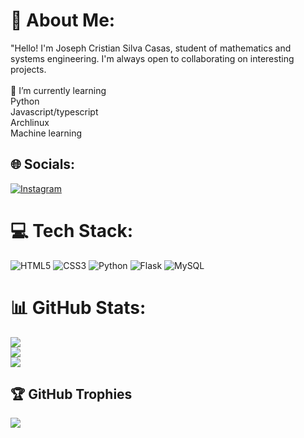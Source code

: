 # 💫 About Me:
"Hello! I'm Joseph Cristian Silva Casas, student of mathematics and systems engineering.  I'm always open to collaborating on interesting projects.<br><br>🌱 I’m currently learning<br>Python<br>Javascript/typescript<br>Archlinux<br>Machine learning<br>


## 🌐 Socials:
[![Instagram](https://img.shields.io/badge/Instagram-%23E4405F.svg?logo=Instagram&logoColor=white)](https://instagram.com/josephsilva_21) 

# 💻 Tech Stack:
![HTML5](https://img.shields.io/badge/html5-%23E34F26.svg?style=for-the-badge&logo=html5&logoColor=white) ![CSS3](https://img.shields.io/badge/css3-%231572B6.svg?style=for-the-badge&logo=css3&logoColor=white) ![Python](https://img.shields.io/badge/python-3670A0?style=for-the-badge&logo=python&logoColor=ffdd54) ![Flask](https://img.shields.io/badge/flask-%23000.svg?style=for-the-badge&logo=flask&logoColor=white) ![MySQL](https://img.shields.io/badge/mysql-%2300f.svg?style=for-the-badge&logo=mysql&logoColor=white)
# 📊 GitHub Stats:
![](https://github-readme-stats.vercel.app/api?username=JosephSC0121&theme=dark&hide_border=false&include_all_commits=false&count_private=false)<br/>
![](https://github-readme-streak-stats.herokuapp.com/?user=JosephSC0121&theme=dark&hide_border=false)<br/>
![](https://github-readme-stats.vercel.app/api/top-langs/?username=JosephSC0121&theme=dark&hide_border=false&include_all_commits=false&count_private=false&layout=compact)

## 🏆 GitHub Trophies
![](https://github-profile-trophy.vercel.app/?username=JosephSC0121&theme=radical&no-frame=false&no-bg=true&margin-w=4)

<!-- Proudly created with GPRM ( https://gprm.itsvg.in ) -->

